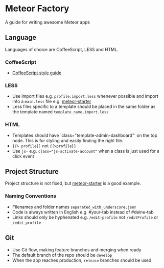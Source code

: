 # Meteor Factory
A guide for writing awesome Meteor apps

## Language ##
Languages of choice are CoffeeScript, LESS and HTML.

### CoffeeScript ###
* [CoffeeScript style guide](https://github.com/polarmobile/coffeescript-style-guide)

### LESS ###
* Use import files e.g. `profile.import.less` whenever possible and import into a `main.less` file e.g. [meteor-starter](https://github.com/yogiben/meteor-starter/blob/master/client/style/main.less)
* Less files specific to a template should be placed in the same folder as the template named `template_name.import.less`

### HTML ###
* Templates should have `class="template-admin-dashboard"' on the top node. This is for styling and easily finding the right file.
* `{{> profile}}` not `{{>profile}}`
* Use `js-` e.g. `class="js-activate-account"` when a class is just used for a click event

## Project Structure ##
Project structure is not fixed, but [meteor-starter](https://github.com/yogiben/meteor-starter) is a good example.

### Naming Conventions ###
* Filenames and folder names `separated_with_underscore.json`
* Code is always written in English e.g. #your-tab instead of #deine-tab
* Links should only be hyphenated e.g. `/edit-profile` not `/editProfile` or `/edit_profile`

## Git ##
* Use Git flow, making feature branches and merging when ready
* The default branch of the repo should be `develop`
* When the app reaches production, `release` branches should be used
